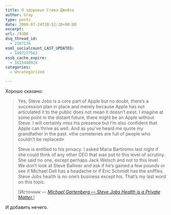 ```yaml
---
title: О здоровье Стива Джобса
author: Gray
type: posts
date: 2008-07-24T20:52:20+00:00
excerpt:
url: /9388
dsq_thread_id:
  - 2167134
esml_socialcount_LAST_UPDATED:
  - 1497277563
essb_cache_expire:
  - 1615440924
categories:
  - Uncategorized

---
```








Хорошо сказано:

<blockquote cite="http://weblogs.jupiterresearch.com/analysts/gartenberg/archives/2008/07/steve_jobs_heal.html#">
  <p>
    Yes, Steve Jobs is a core part of Apple but no doubt, there&#8217;s a succession plan in place and merely because Apple has not articulated it to the public does not mean it doesn&#8217;t exist. I imagine at some point in the distant future, there might be an Apple without Steve. I will certainly miss his presence but I&#8217;m also confident that Apple can thrive as well. And as you&#8217;ve heard me quote my grandfather in the past. &#171;the cemeteries are full of people who couldn&#8217;t be replaced&#187;
  </p>
  
  <p>
    Steve is entitled to his privacy. I asked Maria Bartiromo last night if she could think of any other CEO that was put to this level of scrutiny. She said no one, except perhaps Jack Welsch and not to this level. We don&#8217;t look at Steve Ballmer and ask if he&#8217;s gained a few pounds or see if Michael Dell has a headache or if Eric Schmidt has the sniffles. Steve Jobs health is no one&#8217;s business except his. That&#8217;s my last word on this topic.
  </p>
  
  <p>
    [Источник &#8212; <a href="http://weblogs.jupiterresearch.com/analysts/gartenberg/archives/2008/07/steve_jobs_heal.html#"><cite>Michael Gartenberg &#8212; Steve Jobs Health is a Private Matter.</cite></a>]
  </p>
</blockquote>

И добавить нечего.